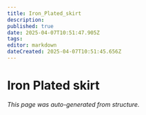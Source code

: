 ```yaml
---
title: Iron_Plated_skirt
description: 
published: true
date: 2025-04-07T10:51:47.905Z
tags: 
editor: markdown
dateCreated: 2025-04-07T10:51:45.656Z
---
```


# Iron Plated skirt

*This page was auto-generated from structure.*